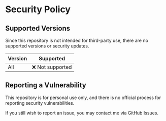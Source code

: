 # Security Policy

## Supported Versions

Since this repository is not intended for third-party use, there are no supported versions or security updates.

| Version | Supported |
| ------- | ---------- |
| All     | ❌ Not supported |

## Reporting a Vulnerability

This repository is for personal use only, and there is no official process for reporting security vulnerabilities.  

If you still wish to report an issue, you may contact me via GitHub Issues.

